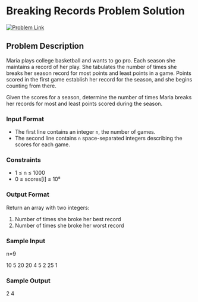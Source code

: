 # Breaking Records Problem Solution

[![Problem Link](https://img.shields.io/badge/HackerRank-Problem%20Link-blue)](https://www.hackerrank.com/contests/mountblue-technologies/challenges/breaking-best-and-worst-records)

## Problem Description

Maria plays college basketball and wants to go pro. Each season she maintains a record of her play. She tabulates the number of times she breaks her season record for most points and least points in a game. Points scored in the first game establish her record for the season, and she begins counting from there.

Given the scores for a season, determine the number of times Maria breaks her records for most and least points scored during the season.

### Input Format
- The first line contains an integer `n`, the number of games.
- The second line contains `n` space-separated integers describing the scores for each game.

### Constraints
- 1 ≤ n ≤ 1000
- 0 ≤ scores[i] ≤ 10⁸

### Output Format
Return an array with two integers:
1. Number of times she broke her best record
2. Number of times she broke her worst record

### Sample Input
n=9

10 5 20 20 4 5 2 25 1

### Sample Output
2 4